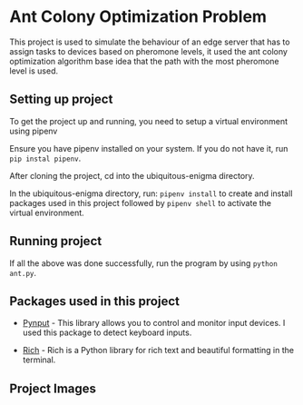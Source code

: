 # Ant Colony Optimization Problem
This project is used to simulate the behaviour of an edge server that has to assign tasks to devices based on pheromone levels, it used the ant colony optimization algorithm base idea that the path with the most pheromone level is used.

## Setting up project
To get the project up and running, you need to setup a virtual environment using pipenv 

Ensure you have pipenv installed on your system. If you do not have it, run `pip instal pipenv`.

After cloning the project, cd into the ubiquitous-enigma directory.

In the ubiquitous-enigma directory, run:
`pipenv install` to create and install packages used in this project followed by `pipenv shell` to activate the virtual environment.

## Running project
If all the above was done successfully, run the program by using  `python ant.py`.


## Packages used in this project
* [Pynput](https://pynput.readthedocs.io/en/latest/, "Pynput") - This library allows you to control and monitor input devices. I used this package to detect keyboard inputs.

* [Rich](https://github.com/willmcgugan/rich, "Rich") - Rich is a Python library for rich text and beautiful formatting in the terminal.

## Project Images